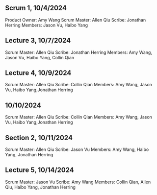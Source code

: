 ## Scrum 1, 10/4/2024

Product Owner: Amy Wang
Scrum Master: Allen Qiu
Scribe: Jonathan Herring
Members: Jason Vu, Haibo Yang

## Lecture 3, 10/7/2024

Scrum Master: Allen Qiu
Scribe: Jonathan Herring
Members: Amy Wang, Jason Vu, Haibo Yang, Collin Qian

## Lecture 4, 10/9/2024

Scrum Master: Allen Qiu
Scribe: Collin Qian
Members: Amy Wang, Jason Vu, Haibo Yang,Jonathan Herring

## 10/10/2024

Scrum Master: Allen Qiu
Scribe: Collin Qian
Members: Amy Wang, Jason Vu, Haibo Yang,Jonathan Herring

## Section 2, 10/11/2024

Scrum Master: Allen Qiu
Scribe: Jason Vu
Members: Amy Wang, Haibo Yang, Jonathan Herring

## Lecture 5, 10/14/2024

Scrum Master: Jason Vu
Scribe: Amy Wang
Members: Collin Qian, Allen Qiu, Haibo Yang, Jonathan Herring
